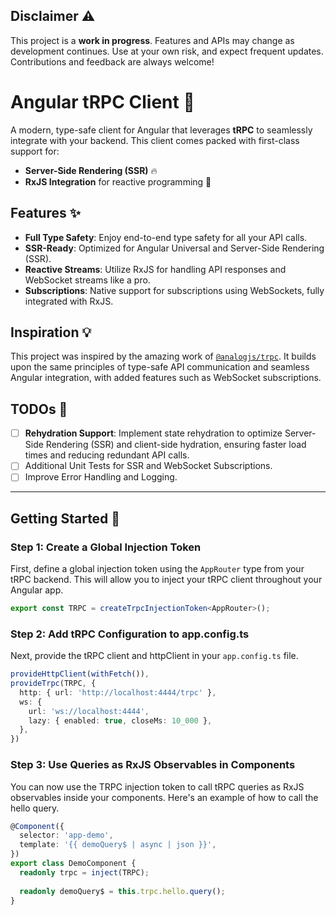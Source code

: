 ## Disclaimer ⚠️

This project is a **work in progress**. Features and APIs may change as development continues. Use at your own risk, and expect frequent updates. Contributions and feedback are always welcome!


# Angular tRPC Client 🚀

A modern, type-safe client for Angular that leverages **tRPC** to seamlessly integrate with your backend. This client comes packed with first-class support for:

- **Server-Side Rendering (SSR)** 🔥
- **RxJS Integration** for reactive programming 📡

## Features ✨

- **Full Type Safety**: Enjoy end-to-end type safety for all your API calls.
- **SSR-Ready**: Optimized for Angular Universal and Server-Side Rendering (SSR).
- **Reactive Streams**: Utilize RxJS for handling API responses and WebSocket streams like a pro.
- **Subscriptions**: Native support for subscriptions using WebSockets, fully integrated with RxJS.

## Inspiration 💡

This project was inspired by the amazing work of [`@analogjs/trpc`](https://github.com/analogjs/analog/tree/main/packages/trpc). It builds upon the same principles of type-safe API communication and seamless Angular integration, with added features such as WebSocket subscriptions.


## TODOs 📝

- [ ] **Rehydration Support**: Implement state rehydration to optimize Server-Side Rendering (SSR) and client-side hydration, ensuring faster load times and reducing redundant API calls.
- [ ] Additional Unit Tests for SSR and WebSocket Subscriptions.
- [ ] Improve Error Handling and Logging.

---

## Getting Started 🚀

### Step 1: Create a Global Injection Token

First, define a global injection token using the `AppRouter` type from your tRPC backend. This will allow you to inject your tRPC client throughout your Angular app.

```typescript
export const TRPC = createTrpcInjectionToken<AppRouter>();
```

### Step 2: Add tRPC Configuration to app.config.ts
Next, provide the tRPC client and httpClient in your `app.config.ts` file.
```typescript
provideHttpClient(withFetch()),
provideTrpc(TRPC, {
  http: { url: 'http://localhost:4444/trpc' },
  ws: {
    url: 'ws://localhost:4444',
    lazy: { enabled: true, closeMs: 10_000 },
  },
})
```

### Step 3: Use Queries as RxJS Observables in Components
You can now use the TRPC injection token to call tRPC queries as RxJS observables inside your components. Here's an example of how to call the hello query.
```typescript
@Component({
  selector: 'app-demo',
  template: '{{ demoQuery$ | async | json }}',
})
export class DemoComponent {
  readonly trpc = inject(TRPC);
  
  readonly demoQuery$ = this.trpc.hello.query();
}
```
